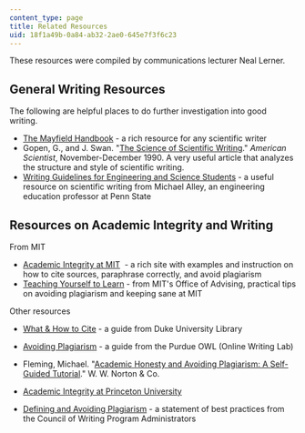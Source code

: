 ```yaml
---
content_type: page
title: Related Resources
uid: 18f1a49b-0a84-ab32-2ae0-645e7f3f6c23
---
```


These resources were compiled by communications lecturer Neal Lerner.

General Writing Resources
-------------------------

The following are helpful places to do further investigation into good writing.

*   [The Mayfield Handbook](http://www.mhhe.com/mayfieldpub/tsw/home.htm) - a rich resource for any scientific writer
*   Gopen, G., and J. Swan. "[The Science of Scientific Writing](http://www.americanscientist.org/issues/feature/the-science-of-scientific-writing/1)." _American Scientist_, November-December 1990. A very useful article that analyzes the structure and style of scientific writing.
*   [Writing Guidelines for Engineering and Science Students](http://writing.engr.psu.edu/) - a useful resource on scientific writing from Michael Alley, an engineering education professor at Penn State

Resources on Academic Integrity and Writing
-------------------------------------------

From MIT

*   [Academic Integrity at MIT](http://web.mit.edu/academicintegrity/)  - a rich site with examples and instruction on how to cite sources, paraphrase correctly, and avoid plagiarism
*   [Teaching Yourself to Learn](https://firstyear.mit.edu/tutoring-support/study-tips/tooling-and-studying) - from MIT's Office of Advising, practical tips on avoiding plagiarism and keeping sane at MIT

Other resources

*   [What & How to Cite](https://plagiarism.duke.edu/) - a guide from Duke University Library
*   [Avoiding Plagiarism](http://owl.english.purdue.edu/owl/resource/589/01/) - a guide from the Purdue OWL (Online Writing Lab)

*   Fleming, Michael. "[Academic Honesty and Avoiding Plagiarism: A Self-Guided Tutorial](http://www.wwnorton.com/college/english/write/writesite/plagiarism_tutorial/research_plagiarism_1.aspx)." W. W. Norton & Co.
*   [Academic Integrity at Princeton University](http://www.princeton.edu/main/academics/policies/)
*   [Defining and Avoiding Plagiarism](http://wpacouncil.org/node/9) - a statement of best practices from the Council of Writing Program Administrators